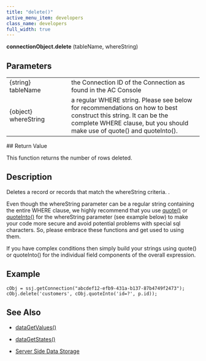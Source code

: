 ```yaml
---
title: "delete()"
active_menu_item: developers
class_name: developers
full_width: true
---
```



**connectionObject.delete** (tableName, whereString)

## Parameters

<table>
<tr>
<td width="181">
{string} tableName

</td>
<td width="18">
</td>
<td width="681">
the Connection ID of the Connection as found in the AC Console

</td>
</tr>
<tr>
<td width="181">
{object} whereString

</td>
<td width="18">
</td>
<td width="681">
a regular WHERE string. Please see below for recommendations on how to best construct this string. It can be the complete WHERE clause, but you should make use of quote() and quoteInto().

</td>
</tr>
</table>
## Return Value

This function returns the number of rows deleted.

## Description

Deletes a record or records that match the whereString criteria. .

Even though the whereString parameter can be a regular string containing the entire WHERE clause, we highly recommend that you use [quote()](quote) or [quoteInto()](quoteinto) for the whereString parameter (see example below) to make your code more secure and avoid potential problems with special sql characters. So, please embrace these functions and get used to using them.

If you have complex conditions then simply build your strings using quote() or quoteInto() for the individual field components of the overall expression.

## Example

    cObj = ssj.getConnection("abcdef12-efb9-431a-b137-87b4749f2473");
    cObj.delete('customers', cObj.quoteInto('id=?', p.id));
     
   

## See Also

 - [dataGetValues()](../../../client-api/widget-data-state-manipulation/datagetvalues)

 - [dataGetStates()](../../../client-api/widget-data-state-manipulation/datagetstates)

 - [Server Side Data Storage](../../../../product-guide/data-storage/server-side-data-storage/)

